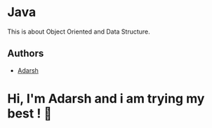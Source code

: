 
# Java

This is about Object Oriented and Data Structure.


## Authors

- [Adarsh](https://github.com/DAdarsh08)


# Hi, I'm Adarsh and i am trying my best ! 👋
